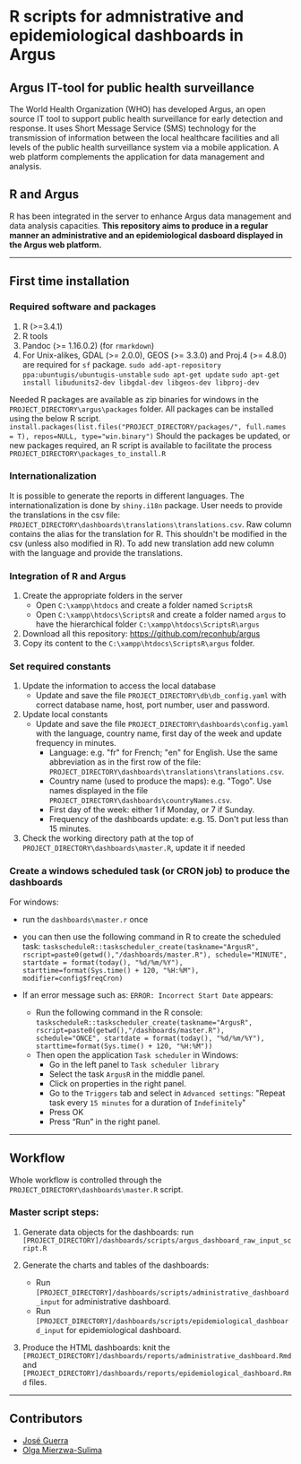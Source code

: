 ﻿# R scripts for admnistrative and epidemiological dashboards in Argus


## Argus IT-tool for public health surveillance
The World Health Organization (WHO) has developed Argus, an open source IT tool to support public health surveillance for early detection and response. It uses Short Message Service (SMS) technology for the transmission of information between the local healthcare facilities and all levels of the public health surveillance system via a mobile application. A web platform complements the application for data management and analysis.

## R and Argus
R has been integrated in the server to enhance Argus data management and data analysis capacities.
**This repository aims to produce in a regular manner an administrative and an epidemiological dasboard displayed in the Argus web platform.**

---
## First time installation
### Required software and packages
1. R (>=3.4.1)
2. R tools
3. Pandoc (>= 1.16.0.2) (for `rmarkdown`)
4. For Unix-alikes, GDAL (>= 2.0.0), GEOS (>= 3.3.0) and Proj.4 (>= 4.8.0) are required for `sf` package.
`sudo add-apt-repository ppa:ubuntugis/ubuntugis-unstable`
`sudo apt-get update`
`sudo apt-get install libudunits2-dev libgdal-dev libgeos-dev libproj-dev`

Needed R packages are available as zip binaries for windows in the `PROJECT_DIRECTORY\argus\packages` folder.
All packages can be installed using the below R script.
`install.packages(list.files("PROJECT_DIRECTORY/packages/", full.names = T), repos=NULL, type="win.binary")`
Should the packages be updated, or new packages required, an R script is available to facilitate the process `PROJECT_DIRECTORY\packages_to_install.R`

### Internationalization

It is possible to generate the reports in different languages. The internationalization is done by `shiny.i18n` package. User needs to provide the translations in the csv file: `PROJECT_DIRECTORY\dashboards\translations\translations.csv`. Raw column contains the alias for the translation for R. This shouldn't be modified in the csv (unless also modified in R). To add new translation add new column with the language and provide the translations.

### Integration of R and Argus
1. Create the appropriate folders in the server
    - Open `C:\xampp\htdocs` and create a folder named `ScriptsR`
    - Open `C:\xampp\htdocs\ScriptsR` and create a folder named `argus` to have the hierarchical folder `C:\xampp\htdocs\ScriptsR\argus`
2. Download all this repository: https://github.com/reconhub/argus
3. Copy its content to the `C:\xampp\htdocs\ScriptsR\argus` folder.

### Set required constants
1. Update the information to access the local database
    - Update and save the file `PROJECT_DIRECTORY\db\db_config.yaml` with correct database name, host, port number, user and password.
2. Update local constants
    - Update and save the file `PROJECT_DIRECTORY\dashboards\config.yaml` with the language, country name, first day of the week and update frequency in minutes.
        - Language: e.g. "fr" for French; "en" for English. Use the same abbreviation as in the first row of the file: `PROJECT_DIRECTORY\dashboards\translations\translations.csv`. 
        - Country name (used to produce the maps): e.g. "Togo". Use names displayed in the file `PROJECT_DIRECTORY\dashboards\countryNames.csv`.
        - First day of the week: either 1 if Monday, or 7 if Sunday.
        - Frequency of the dashboards update: e.g. 15. Don't put less than 15 minutes.
3. Check the working directory path at the top of `PROJECT_DIRECTORY\dashboards\master.R`, update it if needed

### Create a windows scheduled task (or CRON job) to produce the dashboards
For windows:
- run the `dashboards\master.r` once
- you can then use the following command in R to create the scheduled task:
`taskscheduleR::taskscheduler_create(taskname="ArgusR", rscript=paste0(getwd(),"/dashboards/master.R"), schedule="MINUTE", startdate = format(today(), "%d/%m/%Y"), starttime=format(Sys.time() + 120, "%H:%M"),
modifier=config$freqCron)`

- If an error message such as: `ERROR: Incorrect Start Date` appears:
    - Run the following command in the R console:
`taskscheduleR::taskscheduler_create(taskname="ArgusR", rscript=paste0(getwd(),"/dashboards/master.R"),
schedule="ONCE", startdate = format(today(), "%d/%m/%Y"), starttime=format(Sys.time() + 120, "%H:%M"))`
    - Then open the application `Task scheduler` in Windows:
        - Go in the left panel to `Task scheduler library`
        - Select the task `ArgusR` in the middle panel.
        - Click on properties in the right panel.
        - Go to the `Triggers` tab and select in `Advanced settings`: "Repeat task every `15 minutes` for a duration of `Indefinitely`"
        - Press OK
        - Press “Run” in the right panel.
---
## Workflow

Whole workflow is controlled through the `PROJECT_DIRECTORY\dashboards\master.R` script.

### Master script steps:

1. Generate data objects for the dashboards: run `[PROJECT_DIRECTORY]/dashboards/scripts/argus_dashboard_raw_input_script.R`

2. Generate the charts and tables of the dashboards:
    - Run `[PROJECT_DIRECTORY]/dashboards/scripts/administrative_dashboard_input` for administrative dashboard.
    - Run `[PROJECT_DIRECTORY]/dashboards/scripts/epidemiological_dashboard_input` for epidemiological dashboard. 
 
3. Produce the HTML dashboards: knit the `[PROJECT_DIRECTORY]/dashboards/reports/administrative_dashboard.Rmd` and `[PROJECT_DIRECTORY]/dashboards/reports/epidemiological_dashboard.Rmd` files.

---
## Contributors

- [José Guerra](http://github.com/SNSteamLyon)
- [Olga Mierzwa-Sulima](https://github.com/olgamie)
